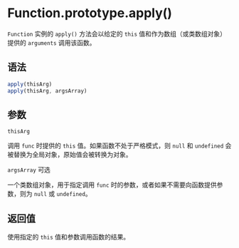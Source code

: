 # Function.prototype.apply()

`Function` 实例的 `apply()` 方法会以给定的 `this` 值和作为数组（或类数组对象）提供的 `arguments` 调用该函数。

## 语法

```js
apply(thisArg)
apply(thisArg, argsArray)
```

## 参数

`thisArg`

调用 `func` 时提供的 `this` 值。如果函数不处于严格模式，则 `null` 和 `undefined` 会被替换为全局对象，原始值会被转换为对象。

`argsArray` 可选

一个类数组对象，用于指定调用 `func` 时的参数，或者如果不需要向函数提供参数，则为 `null` 或 `undefined`。

## 返回值

使用指定的 `this` 值和参数调用函数的结果。